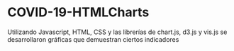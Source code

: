 # COVID-19-HTMLCharts
Utilizando Javascript, HTML, CSS y las librerías de chart.js, d3.js y vis.js se desarrollaron gráficas que demuestran ciertos indicadores

